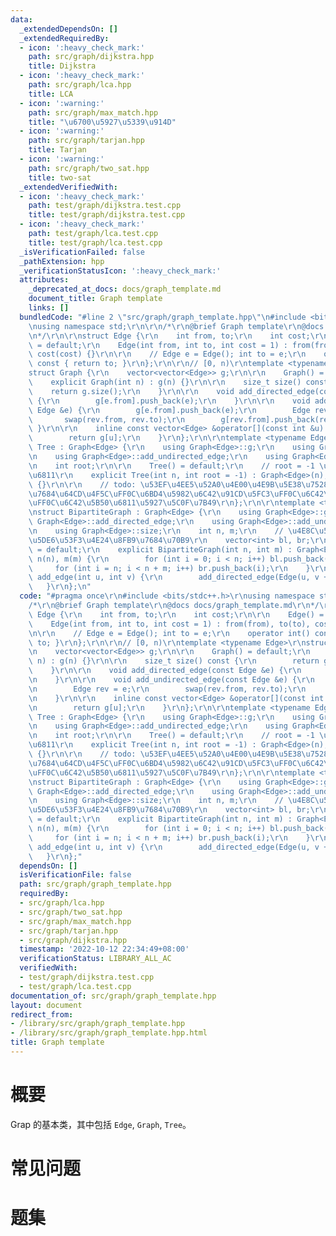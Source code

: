 ```yaml
---
data:
  _extendedDependsOn: []
  _extendedRequiredBy:
  - icon: ':heavy_check_mark:'
    path: src/graph/dijkstra.hpp
    title: Dijkstra
  - icon: ':heavy_check_mark:'
    path: src/graph/lca.hpp
    title: LCA
  - icon: ':warning:'
    path: src/graph/max_match.hpp
    title: "\u6700\u5927\u5339\u914D"
  - icon: ':warning:'
    path: src/graph/tarjan.hpp
    title: Tarjan
  - icon: ':warning:'
    path: src/graph/two_sat.hpp
    title: two-sat
  _extendedVerifiedWith:
  - icon: ':heavy_check_mark:'
    path: test/graph/dijkstra.test.cpp
    title: test/graph/dijkstra.test.cpp
  - icon: ':heavy_check_mark:'
    path: test/graph/lca.test.cpp
    title: test/graph/lca.test.cpp
  _isVerificationFailed: false
  _pathExtension: hpp
  _verificationStatusIcon: ':heavy_check_mark:'
  attributes:
    _deprecated_at_docs: docs/graph_template.md
    document_title: Graph template
    links: []
  bundledCode: "#line 2 \"src/graph/graph_template.hpp\"\n#include <bits/stdc++.h>\r\
    \nusing namespace std;\r\n\r\n/*\r\n@brief Graph template\r\n@docs docs/graph_template.md\r\
    \n*/\r\n\r\nstruct Edge {\r\n    int from, to;\r\n    int cost;\r\n\r\n    Edge()\
    \ = default;\r\n    Edge(int from, int to, int cost = 1) : from(from), to(to),\
    \ cost(cost) {}\r\n\r\n    // Edge e = Edge(); int to = e;\r\n    operator int()\
    \ const { return to; }\r\n};\r\n\r\n// [0, n)\r\ntemplate <typename Edge>\r\n\
    struct Graph {\r\n    vector<vector<Edge>> g;\r\n\r\n    Graph() = default;\r\n\
    \    explicit Graph(int n) : g(n) {}\r\n\r\n    size_t size() const {\r\n    \
    \    return g.size();\r\n    }\r\n\r\n    void add_directed_edge(const Edge &e)\
    \ {\r\n        g[e.from].push_back(e);\r\n    }\r\n\r\n    void add_undirected_edge(const\
    \ Edge &e) {\r\n        g[e.from].push_back(e);\r\n        Edge rev = e;\r\n \
    \       swap(rev.from, rev.to);\r\n        g[rev.from].push_back(rev);\r\n   \
    \ }\r\n\r\n    inline const vector<Edge> &operator[](const int &u) const {\r\n\
    \        return g[u];\r\n    }\r\n};\r\n\r\ntemplate <typename Edge>\r\nstruct\
    \ Tree : Graph<Edge> {\r\n    using Graph<Edge>::g;\r\n    using Graph<Edge>::add_directed_edge;\r\
    \n    using Graph<Edge>::add_undirected_edge;\r\n    using Graph<Edge>::size;\r\
    \n    int root;\r\n\r\n    Tree() = default;\r\n    // root = -1 \u4E3A\u65E0\u6839\
    \u6811\r\n    explicit Tree(int n, int root = -1) : Graph<Edge>(n), root(root)\
    \ {}\r\n\r\n    // todo: \u53EF\u4EE5\u52A0\u4E00\u4E9B\u5E38\u7528\u7684\u6811\
    \u7684\u64CD\u4F5C\uFF0C\u6BD4\u5982\u6C42\u91CD\u5FC3\uFF0C\u6C42\u76F4\u5F84\
    \uFF0C\u6C42\u5B50\u6811\u5927\u5C0F\u7B49\r\n};\r\n\r\ntemplate <typename Edge>\r\
    \nstruct BipartiteGraph : Graph<Edge> {\r\n    using Graph<Edge>::g;\r\n    using\
    \ Graph<Edge>::add_directed_edge;\r\n    using Graph<Edge>::add_undirected_edge;\r\
    \n    using Graph<Edge>::size;\r\n    int n, m;\r\n    // \u4E8C\u5206\u56FE\u7684\
    \u5DE6\u53F3\u4E24\u8FB9\u7684\u70B9\r\n    vector<int> bl, br;\r\n\r\n    BipartiteGraph()\
    \ = default;\r\n    explicit BipartiteGraph(int n, int m) : Graph<Edge>(n + m),\
    \ n(n), m(m) {\r\n        for (int i = 0; i < n; i++) bl.push_back(i);\r\n   \
    \     for (int i = n; i < n + m; i++) br.push_back(i);\r\n    }\r\n\r\n    void\
    \ add_edge(int u, int v) {\r\n        add_directed_edge(Edge(u, v + n));\r\n \
    \   }\r\n};\n"
  code: "#pragma once\r\n#include <bits/stdc++.h>\r\nusing namespace std;\r\n\r\n\
    /*\r\n@brief Graph template\r\n@docs docs/graph_template.md\r\n*/\r\n\r\nstruct\
    \ Edge {\r\n    int from, to;\r\n    int cost;\r\n\r\n    Edge() = default;\r\n\
    \    Edge(int from, int to, int cost = 1) : from(from), to(to), cost(cost) {}\r\
    \n\r\n    // Edge e = Edge(); int to = e;\r\n    operator int() const { return\
    \ to; }\r\n};\r\n\r\n// [0, n)\r\ntemplate <typename Edge>\r\nstruct Graph {\r\
    \n    vector<vector<Edge>> g;\r\n\r\n    Graph() = default;\r\n    explicit Graph(int\
    \ n) : g(n) {}\r\n\r\n    size_t size() const {\r\n        return g.size();\r\n\
    \    }\r\n\r\n    void add_directed_edge(const Edge &e) {\r\n        g[e.from].push_back(e);\r\
    \n    }\r\n\r\n    void add_undirected_edge(const Edge &e) {\r\n        g[e.from].push_back(e);\r\
    \n        Edge rev = e;\r\n        swap(rev.from, rev.to);\r\n        g[rev.from].push_back(rev);\r\
    \n    }\r\n\r\n    inline const vector<Edge> &operator[](const int &u) const {\r\
    \n        return g[u];\r\n    }\r\n};\r\n\r\ntemplate <typename Edge>\r\nstruct\
    \ Tree : Graph<Edge> {\r\n    using Graph<Edge>::g;\r\n    using Graph<Edge>::add_directed_edge;\r\
    \n    using Graph<Edge>::add_undirected_edge;\r\n    using Graph<Edge>::size;\r\
    \n    int root;\r\n\r\n    Tree() = default;\r\n    // root = -1 \u4E3A\u65E0\u6839\
    \u6811\r\n    explicit Tree(int n, int root = -1) : Graph<Edge>(n), root(root)\
    \ {}\r\n\r\n    // todo: \u53EF\u4EE5\u52A0\u4E00\u4E9B\u5E38\u7528\u7684\u6811\
    \u7684\u64CD\u4F5C\uFF0C\u6BD4\u5982\u6C42\u91CD\u5FC3\uFF0C\u6C42\u76F4\u5F84\
    \uFF0C\u6C42\u5B50\u6811\u5927\u5C0F\u7B49\r\n};\r\n\r\ntemplate <typename Edge>\r\
    \nstruct BipartiteGraph : Graph<Edge> {\r\n    using Graph<Edge>::g;\r\n    using\
    \ Graph<Edge>::add_directed_edge;\r\n    using Graph<Edge>::add_undirected_edge;\r\
    \n    using Graph<Edge>::size;\r\n    int n, m;\r\n    // \u4E8C\u5206\u56FE\u7684\
    \u5DE6\u53F3\u4E24\u8FB9\u7684\u70B9\r\n    vector<int> bl, br;\r\n\r\n    BipartiteGraph()\
    \ = default;\r\n    explicit BipartiteGraph(int n, int m) : Graph<Edge>(n + m),\
    \ n(n), m(m) {\r\n        for (int i = 0; i < n; i++) bl.push_back(i);\r\n   \
    \     for (int i = n; i < n + m; i++) br.push_back(i);\r\n    }\r\n\r\n    void\
    \ add_edge(int u, int v) {\r\n        add_directed_edge(Edge(u, v + n));\r\n \
    \   }\r\n};"
  dependsOn: []
  isVerificationFile: false
  path: src/graph/graph_template.hpp
  requiredBy:
  - src/graph/lca.hpp
  - src/graph/two_sat.hpp
  - src/graph/max_match.hpp
  - src/graph/tarjan.hpp
  - src/graph/dijkstra.hpp
  timestamp: '2022-10-12 22:34:49+08:00'
  verificationStatus: LIBRARY_ALL_AC
  verifiedWith:
  - test/graph/dijkstra.test.cpp
  - test/graph/lca.test.cpp
documentation_of: src/graph/graph_template.hpp
layout: document
redirect_from:
- /library/src/graph/graph_template.hpp
- /library/src/graph/graph_template.hpp.html
title: Graph template
---
```

# 概要
Grap 的基本类，其中包括 `Edge`, `Graph`, `Tree`。

# 常见问题

# 题集